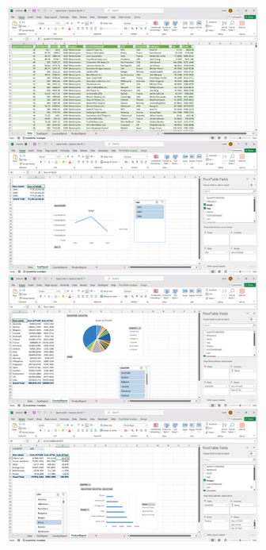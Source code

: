 <img src="https://github.com/smriti2911/Pivot_table/blob/main/Screenshot%202024-08-29%20211907.png" alt="Image Description">
<img src="https://github.com/smriti2911/Pivot_table/blob/main/Screenshot%202024-08-29%20211924.png" alt="Image Description">
<img src="https://github.com/smriti2911/Pivot_table/blob/main/Screenshot%202024-08-29%20211948.png" alt="Image Description">
<img src="https://github.com/smriti2911/Pivot_table/blob/main/Screenshot%202024-08-29%20212010.png" alt="Image Description">
